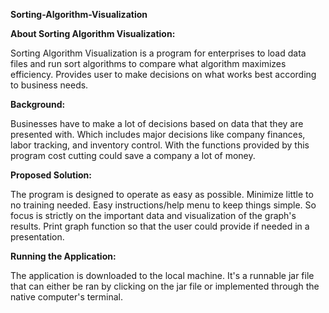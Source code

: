 **Sorting-Algorithm-Visualization**


**About Sorting Algorithm Visualization:**

Sorting Algorithm Visualization is a program for enterprises to load data files and run sort algorithms to compare what algorithm maximizes efficiency. Provides user to make decisions on what works best according to business needs.


**Background:**

Businesses have to make a lot of decisions based on data that they are presented with. Which includes major decisions like company finances, labor tracking, and  inventory control. With the functions provided by this program cost cutting could save a company a lot of money.


**Proposed Solution:**

The program is designed to operate as easy as possible. Minimize little to no training needed. Easy instructions/help menu to keep things simple. So focus is strictly on the important data and visualization of the graph's results. Print graph function so that the user could provide if needed in a presentation.


**Running the Application:**

The application is downloaded to the local machine. It's a runnable jar file that can either be ran by clicking on the jar file or implemented through the native computer's terminal.




